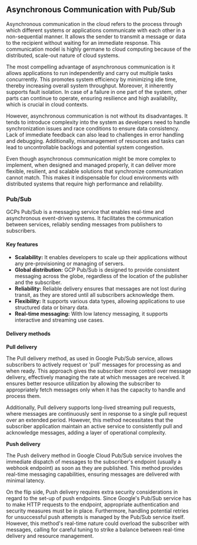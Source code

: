 ## Asynchronous Communication with Pub/Sub

Asynchronous communication in the cloud refers to the process through which different systems or applications
communicate with each other in a non-sequential manner. It allows the sender to transmit a message or data to the
recipient without waiting for an immediate response. This communication model is highly germane to cloud computing
because of the distributed, scale-out nature of cloud systems.

The most compelling advantage of asynchronous communication is it allows applications to run independently and carry out
multiple tasks concurrently. This promotes system efficiency by minimizing idle time, thereby increasing overall system
throughput. Moreover, it inherently supports fault isolation. In case of a failure in one part of the system, other
parts can continue to operate, ensuring resilience and high availability, which is crucial in cloud contexts.

However, asynchronous communication is not without its disadvantages. It tends to introduce complexity into the system
as developers need to handle synchronization issues and race conditions to ensure data consistency. Lack of immediate
feedback can also lead to challenges in error handling and debugging. Additionally, mismanagement of resources and tasks
can lead to uncontrollable backlogs and potential system congestion.

Even though asynchronous communication might be more complex to implement, when designed and managed properly, it can
deliver more flexible, resilient, and scalable solutions that synchronize communication cannot match. This makes it
indispensable for cloud environments with distributed systems that require high performance and reliability.

### Pub/Sub

GCPs Pub/Sub is a messaging service that enables real-time and asynchronous event-driven systems. It facilitates the
communication between services, reliably sending messages from publishers to subscribers.

#### Key features

- **Scalability:** It enables developers to scale up their applications without any pre-provisioning or managing of
  servers.
- **Global distribution:** GCP Pub/Sub is designed to provide consistent messaging across the globe, regardless of the
  location of the publisher and the subscriber.
- **Reliability:** Reliable delivery ensures that messages are not lost during transit, as they are stored until all
  subscribers acknowledge them.
- **Flexibility:** It supports various data types, allowing applications to use structured data or binary data.
- **Real-time messaging:** With low latency messaging, it supports interactive and streaming use cases.

#### Delivery methods

**Pull delivery**

The Pull delivery method, as used in Google Pub/Sub service, allows subscribers to actively request or 'pull' messages
for processing as and when ready. This approach gives the subscriber more control over message delivery, effectively
managing the rate at which messages are received. It ensures better resource utilization by allowing the subscriber to
appropriately fetch messages only when it has the capacity to handle and process them.

Additionally, Pull delivery supports long-lived streaming pull requests, where messages are continuously sent in
response to a single pull request over an extended period. However, this method necessitates that the subscriber
application maintain an active service to consistently pull and acknowledge messages, adding a layer of operational
complexity.

**Push delivery**

The Push delivery method in Google Cloud Pub/Sub service involves the immediate dispatch of messages to the subscriber's
endpoint (usually a webhook endpoint) as soon as they are published. This method provides real-time messaging
capabilities, ensuring messages are delivered with minimal latency.

On the flip side, Push delivery requires extra security considerations in regard to the set-up of push endpoints.
Since Google's Pub/Sub service has to make HTTP requests to the endpoint, appropriate authentication and security
measures must be in place. Furthermore, handling potential retries for unsuccessful push attempts is managed by the
Pub/Sub service itself. However, this method's real-time nature could overload the subscriber with messages, calling for
careful tuning to strike a balance between real-time delivery and resource management.
